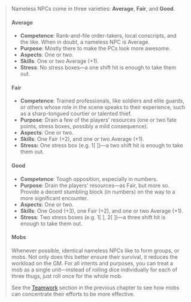 > Nameless NPCs come in three varieties: **Average**, **Fair**, and **Good**.
> 
> #### Average[](https://fate-srd.com/fate-core/creating-and-playing-opposition#average)
> 
> - **Competence**: Rank-and-file order-takers, local conscripts, and the like. When in doubt, a nameless NPC is Average.
> - **Purpose**: Mostly there to make the PCs look more awesome.
> - **Aspects**: One or two.
> - **Skills**: One or two Average (+1).
> - **Stress**: No stress boxes—a one shift hit is enough to take them out.
> 
> #### Fair[](https://fate-srd.com/fate-core/creating-and-playing-opposition#fair)
> 
> - **Competence**: Trained professionals, like soldiers and elite guards, or others whose role in the scene speaks to their experience, such as a sharp-tongued courtier or talented thief.
> - **Purpose**: Drain a few of the players’ resources (one or two fate points, stress boxes, possibly a mild consequence).
> - **Aspects**: One or two.
> - **Skills**: One Fair (+2), and one or two Average (+1).
> - **Stress:** One stress box (e.g. 1[ ])—a two shift hit is enough to take them out.
> 
> #### Good[](https://fate-srd.com/fate-core/creating-and-playing-opposition#good)
> 
> - **Competence**: Tough opposition, especially in numbers.
> - **Purpose**: Drain the players’ resources—as Fair, but more so. Provide a decent stumbling block (in numbers) on the way to a more significant encounter.
> - **Aspects**: One or two.
> - **Skills**: One Good (+3), one Fair (+2), and one or two Average (+1).
> - **Stress**: Two stress boxes (e.g. 1[ ], 2[ ])—a three shift hit is enough to take them out.
> 
> #### Mobs[](https://fate-srd.com/fate-core/creating-and-playing-opposition#mobs)
> 
> Whenever possible, identical nameless NPCs like to form groups, or mobs. Not only does this better ensure their survival, it reduces the workload on the GM. For all intents and purposes, you can treat a mob as a single unit—instead of rolling dice individually for each of three thugs, just roll once for the whole mob.
> 
> See the [Teamwork](https://fate-srd.com/node/1848 "Teamwork") section in the previous chapter to see how mobs can concentrate their efforts to be more effective.